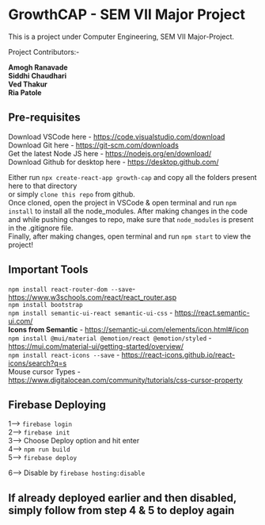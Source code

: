 # GrowthCAP - SEM VII Major Project

This is a project under Computer Engineering, SEM VII Major-Project.  

Project Contributors:-  

**Amogh Ranavade  
Siddhi Chaudhari  
Ved Thakur  
Ria Patole**

## Pre-requisites
Download VSCode here - https://code.visualstudio.com/download  
Download Git here - https://git-scm.com/downloads  
Get the latest Node JS here - https://nodejs.org/en/download/  
Download Github for desktop here - https://desktop.github.com/

Either run `npx create-react-app growth-cap` and copy all the folders present here to that directory  
or simply `clone this repo` from github.  
Once cloned, open the project in VSCode & open terminal and run `npm install` to install all the node_modules. 
After making changes in the code and while pushing changes to repo, make sure that `node_modules` is present in the .gitignore file.  
Finally, after making changes, open terminal and run `npm start` to view the project!

## Important Tools  
`npm install react-router-dom --save`- https://www.w3schools.com/react/react_router.asp  
`npm install bootstrap`  
`npm install semantic-ui-react semantic-ui-css` - https://react.semantic-ui.com/  
**Icons from Semantic** - https://semantic-ui.com/elements/icon.html#/icon  
`npm install @mui/material @emotion/react @emotion/styled` - https://mui.com/material-ui/getting-started/overview/  
`npm install react-icons --save` - https://react-icons.github.io/react-icons/search?q=s  
Mouse cursor Types - https://www.digitalocean.com/community/tutorials/css-cursor-property

## Firebase Deploying  

1--> `firebase login`  
2--> `firebase init`  
3--> Choose Deploy option and hit enter  
4--> `npm run build`  
5--> `firebase deploy`  

6--> Disable by `firebase hosting:disable`


## If already deployed earlier and then disabled, simply follow from step 4 & 5 to deploy again
